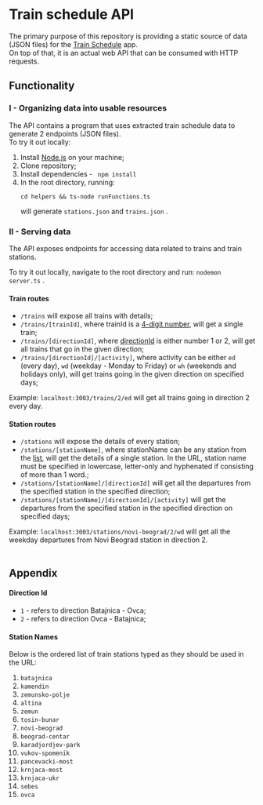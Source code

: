 # Train schedule API

The primary purpose of this repository is providing a static source of data (JSON files) for the <a href="https://github.com/marija-kov/train-schedule">Train Schedule</a> app. <br>
On top of that, it is an actual web API that can be consumed with HTTP requests.

## Functionality

### I - Organizing data into usable resources

The API contains a program that uses extracted train schedule data to generate 2 endpoints (JSON files).
<br>
To try it out locally:
<br>
1. Install <a href="https://nodejs.org/en">Node.js</a> on your machine;
2. Clone repository;
3. Install dependencies - ``` npm install```
4. In the root directory, running:
   ```
   cd helpers && ts-node runFunctions.ts
   ```
   will generate ```stations.json``` and ```trains.json``` .

### II - Serving data

The API exposes endpoints for accessing data related to trains and train stations.

To try it out locally, navigate to the root directory and run: ```nodemon server.ts``` .

#### Train routes

- ```/trains```  will expose all trains with details;
- ```/trains/[trainId]```, where trainId is a <a href="https://github.com/Marija-Kov/train-schedule-23-api/blob/build-api/helpers/extractedData.ts">4-digit number</a>, will get a single train;
- ```/trains/[directionId]```, where [directionId](#directionId) is either number 1 or 2, will get all trains that go in the given direction;
- ```/trains/[directionId]/[activity]```, where activity can be either ```ed``` (every day), ```wd``` (weekday - Monday to Friday) or ```wh``` (weekends and holidays only), will get trains going in the given direction on specified days;

Example: ```localhost:3003/trains/2/ed``` will get all trains going in direction 2 every day.

#### Station routes

- ```/stations``` will expose the details of every station;
- ```/stations/[stationName]```, where stationName can be any station from the [list](#listOfStations), will get the details of a single station. In the URL, station name must be specified in lowercase, letter-only and hyphenated if consisting of more than 1 word.;
- ```/stations/[stationName]/[directionId]``` will get all the departures from the specified station in the specified direction;
- ```/stations/[stationName]/[directionId]/[activity]``` will get the departures from the specified station in the specified direction on specified days;

Example: ```localhost:3003/stations/novi-beograd/2/wd``` will get all the weekday departures from Novi Beograd station in direction 2.
<br><br>
## Appendix

#### Direction Id <a name = "directionId"></a>
 - ```1``` - refers to direction Batajnica - Ovca;
 - ```2``` - refers to direction Ovca - Batajnica;
#### Station Names <a name = "listOfStations"></a>

Below is the ordered list of train stations typed as they should be used in the URL: <br>
1. ```batajnica``` 
2. ```kamendin```
3. ```zemunsko-polje```
4. ```altina```
5. ```zemun```
6. ```tosin-bunar```
7. ```novi-beograd```
8. ```beograd-centar```
9. ```karadjordjev-park```
10. ```vukov-spomenik```
11. ```pancevacki-most```
12. ```krnjaca-most```
13. ```krnjaca-ukr```
14. ```sebes```
15. ```ovca```




